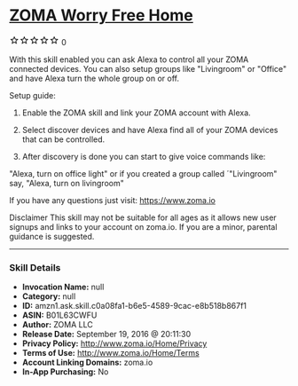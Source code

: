 # [ZOMA Worry Free Home](http://alexa.amazon.com/#skills/amzn1.ask.skill.c0a08fa1-b6e5-4589-9cac-e8b518b867f1)
![0 stars](../../images/ic_star_border_black_18dp_1x.png)![0 stars](../../images/ic_star_border_black_18dp_1x.png)![0 stars](../../images/ic_star_border_black_18dp_1x.png)![0 stars](../../images/ic_star_border_black_18dp_1x.png)![0 stars](../../images/ic_star_border_black_18dp_1x.png) 0

With this skill enabled you can ask Alexa to control all your ZOMA connected devices. You can also setup groups like "Livingroom" or "Office" and have Alexa turn the whole group on or off. 

Setup guide:

1. Enable the ZOMA skill and link your ZOMA account with Alexa. 

2. Select discover devices and have Alexa find all of your ZOMA devices that can be controlled. 

3. After discovery is done you can start to give voice commands like:

"Alexa, turn on office light" or if you created a group called ´"Livingroom" say,
"Alexa, turn on livingroom"

If you have any questions just visit: https://www.zoma.io

Disclaimer
This skill may not be suitable for all ages as it allows new user signups and links to your account on zoma.io. If you are a minor, parental guidance is suggested.

***

### Skill Details

* **Invocation Name:** null
* **Category:** null
* **ID:** amzn1.ask.skill.c0a08fa1-b6e5-4589-9cac-e8b518b867f1
* **ASIN:** B01L63CWFU
* **Author:** ZOMA LLC
* **Release Date:** September 19, 2016 @ 20:11:30
* **Privacy Policy:** http://www.zoma.io/Home/Privacy
* **Terms of Use:** http://www.zoma.io/Home/Terms
* **Account Linking Domains:** zoma.io
* **In-App Purchasing:** No
